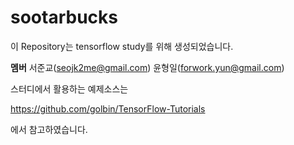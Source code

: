 # sootarbucks
이 Repository는 tensorflow study를 위해 생성되었습니다.



**멤버** 서준교(seojk2me@gmail.com) 윤형일(forwork.yun@gmail.com)

스터디에서 활용하는 예제소스는 

https://github.com/golbin/TensorFlow-Tutorials

에서 참고하였습니다.

